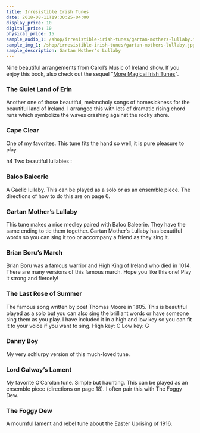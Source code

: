 ```yaml
---
title: Irresistible Irish Tunes
date: 2018-08-11T19:30:25-04:00
display_price: 10
digital_price: 10
physical_price: 15
sample_audio_1: /shop/irresistible-irish-tunes/gartan-mothers-lullaby.m4a
sample_img_1: /shop/irresistible-irish-tunes/gartan-mothers-lullaby.jpg
sample_description: Gartan Mother's Lullaby
---
```


Nine beautiful arrangements from Carol’s Music of Ireland show. If you enjoy this book, also check out the sequel "<a href="/shop/more-magical-irish-tunes">More Magical Irish Tunes</a>".

### The Quiet Land of Erin
Another one of those beautiful, melancholy songs of homesickness for the beautiful land of Ireland.  I arranged this with lots of dramatic rising chord runs which symbolize the waves crashing against the rocky shore.

### Cape Clear
One of my favorites.  This tune fits the hand so well, it is pure      	pleasure to play.

h4 Two beautiful lullabies :
### Baloo Baleerie
A Gaelic lullaby.  This can be played as a solo or as an ensemble piece.  The directions of how to do this are on page 6.

### Gartan Mother’s Lullaby
This tune makes a nice medley paired with Baloo Baleerie. They have the same ending to tie them together.  Gartan Mother’s Lullaby has beautiful words so you can sing it too or accompany a friend as they sing it.

### Brian Boru’s March
Brian Boru was a famous warrior and High King of Ireland who died in 1014.  There are many versions of this famous march.  Hope you like this one! Play it strong and fiercely!

### The Last Rose of Summer
The famous song written by poet Thomas Moore in 1805. This is beautiful played as a solo but you can also sing the brilliant words or have someone sing them as you play.  I have included it in a high and low key so you can fit it to your voice if you want to sing. 
High key:  C 	Low key:  G

### Danny Boy
My very schlurpy version of this much-loved tune.

### Lord Galway’s Lament
My favorite O’Carolan tune.  Simple but haunting. This can be played as an ensemble piece (directions on page 18).   I often pair this with The Foggy Dew.

### The Foggy Dew
A mournful lament and rebel tune about the Easter Uprising of 1916.
